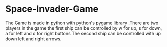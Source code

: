 # Space-Invader-Game
The Game is made in python with python's pygame library .There are two players in the game the first ship can be controlled by w for up, s for down, a for left and 
d for right buttons
The second ship can be controlled with up down left and right arrows.
